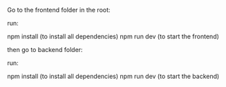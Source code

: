 Go to the frontend folder in the root:

run:

npm install (to install all dependencies)
npm run dev (to start the frontend)


then go to backend folder:

run:

npm install (to install all dependencies)
npm run dev (to start the backend)